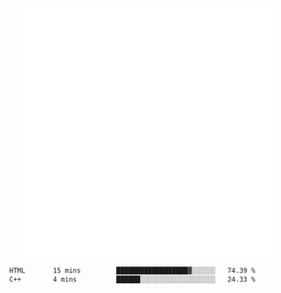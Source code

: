 <div align="center">
    <a href="https://konst.fish">
        <img src="https://raw.githubusercontent.com/konstfish/konstfish/master/fish.svg" alt="Logo" width="450"/>
    </a>
</div>

<!--START_SECTION:waka-->
```text
HTML       15 mins         ██████████████████▓░░░░░░   74.39 % 
C++        4 mins          ██████░░░░░░░░░░░░░░░░░░░   24.33 % 
```
<!--END_SECTION:waka-->
